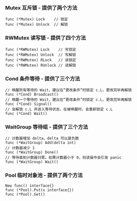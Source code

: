 
### Mutex 互斥锁 - 提供了两个方法
```
func (*Mutex) Lock    // 锁定
func (*Mutex) Unlock  // 解锁
```

### RWMutex 读写锁 - 提供了四个方法
```
func (*RWMutex) Lock    // 写锁定
func (*RWMutex) Unlock  // 写解锁
func (*RWMutex) RLock   // 读锁定
func (*RWMutex) RUnlock // 读解锁
```

### Cond 条件等待 - 提供了三个方法
```
// 唤醒所有等待的 Wait，建议在“更改条件”时锁定 c.L，更改完毕再解锁
func (*Cond) Broadcast()
// 唤醒一个等待的 Wait，建议在“更改条件”时锁定 c.L，更改完毕再解锁
func (*Cond) Signal()
// 会解锁 c.L 并进入等待状态，在被唤醒时，会重新锁定 c.L
func (*Cond) Wait()
```

### WaitGroup 等待组 - 提供了三个方法
```
// 计数器增加 delta，delta 可以是负数
func (*WaitGroup) Add(delta int)
// 计数器减少 1
func (*WaitGroup) Done()
// 等待直到计数器归零。如果计数器小于 0，则该操作会引发 panic
func (*WaitGroup) Wait()
```

### Pool 临时对象池 - 提供了两个方法
```
New func() interface{}
func (*Pool).Put(x interface{})
func (*Pool).Get()
```

